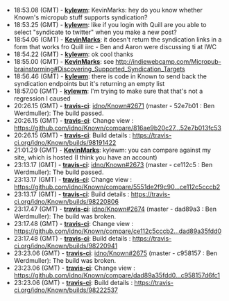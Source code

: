 * <a id="18:53.08">18:53.08 (GMT)</a> - __[kylewm](https://github.com/kylewm)__: KevinMarks: hey do you know whether Known's micropub stuff supports syndication?
* <a id="18:53.25">18:53.25 (GMT)</a> - __[kylewm](https://github.com/kylewm)__: like if you login with Quill are you able to select "syndicate to twitter" when you make a new post?
* <a id="18:54.06">18:54.06 (GMT)</a> - __[KevinMarks](https://github.com/KevinMarks)__: it doesn't return the syndication links in a form that works fro Quill iirc - Ben and Aaron were discussing ti at IWC
* <a id="18:54.22">18:54.22 (GMT)</a> - __[kylewm](https://github.com/kylewm)__: ok cool thanks
* <a id="18:55.00">18:55.00 (GMT)</a> - __[KevinMarks](https://github.com/KevinMarks)__: see http://indiewebcamp.com/Micropub-brainstorming#Discovering_Supported_Syndication_Targets
* <a id="18:56.46">18:56.46 (GMT)</a> - __[kylewm](https://github.com/kylewm)__: there is code in Known to send back the syndication endpoints but it's returning an empty list
* <a id="18:57.00">18:57.00 (GMT)</a> - __[kylewm](https://github.com/kylewm)__: I'm trying to make sure that that's not a regression I caused
* <a id="20:26.15">20:26.15 (GMT)</a> - __[travis-ci](https://github.com/travis-ci)__: <a href="https://github.com/idno/Known/issues/2671">idno/Known#2671</a> (master - 52e7b01 : Ben Werdmuller): The build passed.
* <a id="20:26.15">20:26.15 (GMT)</a> - __[travis-ci](https://github.com/travis-ci)__: Change view : https://github.com/idno/Known/compare/816ae9b20c27...52e7b013fc53
* <a id="20:26.15">20:26.15 (GMT)</a> - __[travis-ci](https://github.com/travis-ci)__: Build details : https://travis-ci.org/idno/Known/builds/98191422
* <a id="21:01.29">21:01.29 (GMT)</a> - __[KevinMarks](https://github.com/KevinMarks)__: kylewm: you can compare against my site, which is hosted (I think you have an account)
* <a id="23:13.17">23:13.17 (GMT)</a> - __[travis-ci](https://github.com/travis-ci)__: <a href="https://github.com/idno/Known/issues/2673">idno/Known#2673</a> (master - ce112c5 : Ben Werdmuller): The build passed.
* <a id="23:13.17">23:13.17 (GMT)</a> - __[travis-ci](https://github.com/travis-ci)__: Change view : https://github.com/idno/Known/compare/5551de2f9c90...ce112c5cccb2
* <a id="23:13.17">23:13.17 (GMT)</a> - __[travis-ci](https://github.com/travis-ci)__: Build details : https://travis-ci.org/idno/Known/builds/98220806
* <a id="23:17.47">23:17.47 (GMT)</a> - __[travis-ci](https://github.com/travis-ci)__: <a href="https://github.com/idno/Known/issues/2674">idno/Known#2674</a> (master - dad89a3 : Ben Werdmuller): The build was broken.
* <a id="23:17.48">23:17.48 (GMT)</a> - __[travis-ci](https://github.com/travis-ci)__: Change view : https://github.com/idno/Known/compare/ce112c5cccb2...dad89a35fdd0
* <a id="23:17.48">23:17.48 (GMT)</a> - __[travis-ci](https://github.com/travis-ci)__: Build details : https://travis-ci.org/idno/Known/builds/98220941
* <a id="23:23.06">23:23.06 (GMT)</a> - __[travis-ci](https://github.com/travis-ci)__: <a href="https://github.com/idno/Known/issues/2675">idno/Known#2675</a> (master - c958157 : Ben Werdmuller): The build was broken.
* <a id="23:23.06">23:23.06 (GMT)</a> - __[travis-ci](https://github.com/travis-ci)__: Change view : https://github.com/idno/Known/compare/dad89a35fdd0...c958157d6fc1
* <a id="23:23.06">23:23.06 (GMT)</a> - __[travis-ci](https://github.com/travis-ci)__: Build details : https://travis-ci.org/idno/Known/builds/98222537
